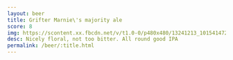 ```yaml
---
layout: beer
title: Grifter Marnie\'s majority ale
score: 8
img: https://scontent.xx.fbcdn.net/v/t1.0-0/p480x480/13241213_10154147275538745_4637541751661074474_n.jpg?oh=8ff97798d8678415f1e878ddcb8f3112&oe=58D1884E
desc: Nicely floral, not too bitter. All round good IPA
permalink: /beer/:title.html
---
```

